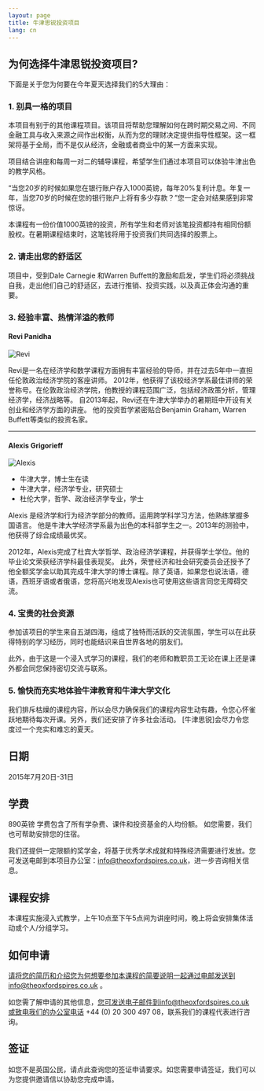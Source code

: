 ```yaml
---
layout: page
title: 牛津思锐投资项目
lang: cn
---
```


## 为何选择牛津思锐投资项目?

下面是关于您为何要在今年夏天选择我们的5大理由：

### 1. 别具一格的项目

本项目有别于的其他课程项目。该项目将帮助您理解如何在跨时期交易之间、不同金融工具与收入来源之间作出权衡，从而为您的理财决定提供指导性框架。这一框架将基于全局，而不是仅从经济，金融或者商业中的某一方面来实现。

项目结合讲座和每周一对二的辅导课程，希望学生们通过本项目可以体验牛津出色的教学风格。

“当您20岁的时候如果您在银行账户存入1000英镑，每年20%复利计息。年复一年，当您70岁的时候在您的银行账户上将有多少存款？”您一定会对结果感到非常惊讶。

本课程有一份价值1000英镑的投资，所有学生和老师对该笔投资都持有相同份额股权。在暑期课程结束时，这笔钱将用于投资我们共同选择的股票上。

### 2. 请走出您的舒适区

项目中，受到Dale Carnegie 和Warren Buffett的激励和启发，学生们将必须挑战自我，走出他们自己的舒适区，去进行推销、投资实践，以及真正体会沟通的重要。

### 3. 经验丰富、热情洋溢的教师

#### Revi Panidha

![Revi](https://dl.dropboxusercontent.com/u/516841/GlobalME/revi.jpg)

Revi是一名在经济学和数学课程方面拥有丰富经验的导师，并在过去5年中一直担任伦敦政治经济学院的客座讲师。 2012年，他获得了该校经济学系最佳讲师的荣誉称号。在伦敦政治经济学院，他教授的课程范围广泛，包括经济政策分析，管理经济学，经济战略等。 自2013年起，Revi还在牛津大学举办的暑期班中开设有关创业和经济学方面的讲座。
他的投资哲学紧密贴合Benjamin Graham, Warren Buffett等类似的投资名家。

---
#### Alexis Grigorieff

![Alexis](https://dl.dropboxusercontent.com/u/516841/GlobalME/alexis.jpg)

- 牛津大学，博士生在读
- 牛津大学，经济学专业，研究硕士
- 杜伦大学，哲学、政治经济学专业，学士

Alexis 是经济学和行为经济学部分的教师。运用跨学科学习方法，他熟练掌握多国语言。 他是牛津大学经济学系最为出色的本科部学生之一。2013年的测验中，他获得了综合成绩最优奖。

2012年，Alexis完成了杜宾大学哲学、政治经济学课程，并获得学士学位。他的毕业论文荣获经济学科最佳表现奖。 此外，荣誉经济和社会研究委员会还授予了他全额奖学金以助其完成牛津大学的博士课程。除了英语，如果您也说法语，德语，西班牙语或者俄语，您将高兴地发现Alexis也可使用这些语言同您无障碍交流。 

### 4. 宝贵的社会资源

参加该项目的学生来自五湖四海，组成了独特而活跃的交流氛围，学生可以在此获得特别的学习经历，同时也能结识来自世界各地的朋友们。 

此外，由于这是一个浸入式学习的课程，我们的老师和教职员工无论在课上还是课外都会同您保持密切交流与联系。

### 5. 愉快而充实地体验牛津教育和牛津大学文化

我们排斥枯燥的课程内容，所以会尽力确保我们的课程内容生动有趣，令您心怀雀跃地期待每次开课。另外，我们还安排了许多社会活动。 [牛津思锐]会尽力令您度过一个充实和难忘的夏天。

## 日期

2015年7月20日-31日

## 学费

890英镑
学费包含了所有学杂费、课件和投资基金的人均份额。 如您需要，我们也可帮助安排您的住宿。

我们还提供一定限额的奖学金，将基于优秀学术成就和特殊经济需要进行发放。您可发送电邮到本项目办公室：info@theoxfordspires.co.uk，进一步咨询相关信息。

## 课程安排

本课程实施浸入式教学，上午10点至下午5点间为讲座时间，晚上将会安排集体活动或个人/分组学习。

## 如何申请

请将您的简历和介绍您为何想要参加本课程的简要说明一起通过电邮发送到info@theoxfordspires.co.uk 。

如您需了解申请的其他信息，您可发送电子邮件到info@theoxfordspires.co.uk或致电我们的办公室电话 +44 (0) 20 300 497 08，联系我们的课程代表进行咨询。

## 签证

如您不是英国公民，请点此查询您的签证申请要求。如您需要申请签证，我们可以为您提供邀请信以协助您完成申请。
